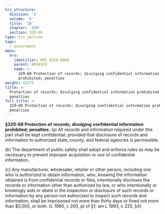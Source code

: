 ```yaml
---
hrs_structure:
  division: '1'
  volume: '6'
  title: '19'
  chapter: '329'
  section: 329-68
type: hrs_section
tags:
  - Government
menu:
  hrs:
    identifier: HRS_0329-0068
    parent: HRS0329
    name: >-
      329-68 Protection of records; divulging confidential information
      prohibited; penalties
weight: 43275
title: >-
  Protection of records; divulging confidential information prohibited;
  penalties
full_title: >-
  329-68 Protection of records; divulging confidential information prohibited;
  penalties
---
```

**§329-68** **Protection** **of** **records;** **divulging** **confidential** **information** **prohibited;** **penalties.** (a) All records and information required under this part shall be kept confidential; provided that disclosure of records and information to authorized state, county, and federal agencies is permissible.

(b) The department of public safety shall adopt and enforce rules as may be necessary to prevent improper acquisition or use of confidential information.

(c) Any manufacturer, wholesaler, retailer or other person, including one who is authorized to obtain information, who, knowing the information obtained is from confidential records or files, intentionally discloses the records or information other than authorized by law, or who intentionally or knowingly aids or abets in the inspection or disclosure of such records or information by any person not authorized to inspect such records and information, shall be imprisoned not more than thirty days or fined not more than $5,000, or both. [L 1990, c 200, pt of §1; am L 1993, c 225, §4]